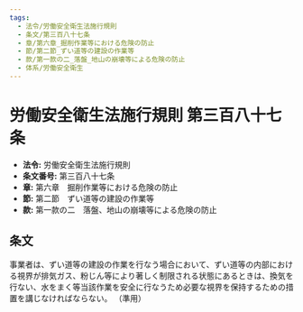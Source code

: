 ```yaml
---
tags:
  - 法令/労働安全衛生法施行規則
  - 条文/第三百八十七条
  - 章/第六章_掘削作業等における危険の防止
  - 節/第二節_ずい道等の建設の作業等
  - 款/第一款の二_落盤_地山の崩壊等による危険の防止
  - 体系/労働安全衛生
---
```

# 労働安全衛生法施行規則 第三百八十七条

- **法令:** 労働安全衛生法施行規則
- **条文番号:** 第三百八十七条
- **章:** 第六章　掘削作業等における危険の防止
- **節:** 第二節　ずい道等の建設の作業等
- **款:** 第一款の二　落盤、地山の崩壊等による危険の防止

## 条文
事業者は、ずい道等の建設の作業を行なう場合において、ずい道等の内部における視界が排気ガス、粉じん等により著しく制限される状態にあるときは、換気を行ない、水をまく等当該作業を安全に行なうため必要な視界を保持するための措置を講じなければならない。
（準用）

